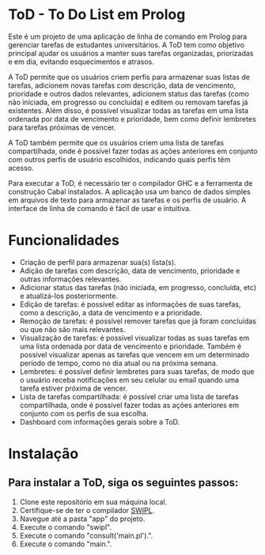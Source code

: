 # ToD - To Do List em Prolog

Este é um projeto de uma aplicação de linha de comando em Prolog para gerenciar tarefas de estudantes universitários. A ToD tem como objetivo principal ajudar os usuários a manter suas tarefas organizadas, priorizadas e em dia, evitando esquecimentos e atrasos.

A ToD permite que os usuários criem perfis para armazenar suas listas de tarefas, adicionem novas tarefas com descrição, data de vencimento, prioridade e outros dados relevantes, adicionem status das tarefas (como não iniciada, em progresso ou concluída) e editem ou removam tarefas já existentes. Além disso, é possível visualizar todas as tarefas em uma lista ordenada por data de vencimento e prioridade, bem como definir lembretes para tarefas próximas de vencer.

A ToD também permite que os usuários criem uma lista de tarefas compartilhada, onde é possível fazer todas as ações anteriores em conjunto com outros perfis de usuário escolhidos, indicando quais perfis têm acesso.

Para executar a ToD, é necessário ter o compilador GHC e a ferramenta de construção Cabal instalados. A aplicação usa um banco de dados simples em arquivos de texto para armazenar as tarefas e os perfis de usuário. A interface de linha de comando é fácil de usar e intuitiva.
# Funcionalidades

- Criação de perfil para armazenar sua(s) lista(s).
- Adição de tarefas com descrição, data de vencimento, prioridade e outras informações relevantes.
- Adicionar status das tarefas (não iniciada, em progresso, concluída, etc) e atualizá-los posteriormente.
- Edição de tarefas: é possível editar as informações de suas tarefas, como a descrição, a data de vencimento e a prioridade.
- Remoção de tarefas: é possível remover tarefas que já foram concluídas ou que não são mais relevantes.
- Visualização de tarefas: é possível visualizar todas as suas tarefas em uma lista ordenada por data de vencimento e prioridade. Também é possível visualizar apenas as tarefas que vencem em um determinado período de tempo, como no dia atual ou na próxima semana.
- Lembretes: é possível definir lembretes para suas tarefas, de modo que o usuário receba notificações em seu celular ou email quando uma tarefa estiver próxima de vencer.
- Lista de tarefas compartilhada: é possível criar uma lista de tarefas compartilhada, onde é possível fazer todas as ações anteriores em conjunto com os perfis de sua escolha.
- Dashboard com informações gerais sobre a ToD.

# Instalação

## Para instalar a ToD, siga os seguintes passos:

1. Clone este repositório em sua máquina local.
2. Certifique-se de ter o compilador [SWIPL](https://www.swi-prolog.org/Download.html).
3. Navegue até a pasta "app" do projeto.
4. Execute o comando "swipl".
5. Execute o comando "consult('main.pl').".
6. Execute o comando "main.".
